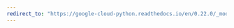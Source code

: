 ```yaml
---
redirect_to: "https://google-cloud-python.readthedocs.io/en/0.22.0/_modules/google/cloud/bigtable/table.html"
---
```

